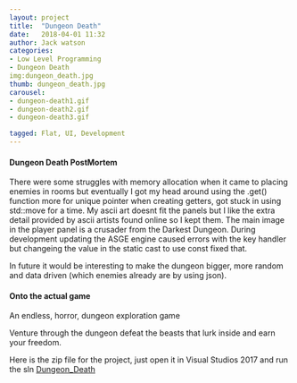 ```yaml
---
layout: project
title:  "Dungeon Death"
date:   2018-04-01 11:32
author: Jack watson
categories:
- Low Level Programming
- Dungeon Death
img:dungeon_death.jpg
thumb: dungeon_death.jpg
carousel:
- dungeon-death1.gif
- dungeon-death2.gif
- dungeon-death3.gif

tagged: Flat, UI, Development
---
```

#### Dungeon Death PostMortem
There were some struggles with memory allocation when it came to placing enemies in rooms but eventually I got my head around using 
the .get() function more for unique pointer when creating getters, got stuck in using std::move for a time. My ascii art doesnt fit the panels
but I like the extra detail provided by ascii artists found online so I kept them. The main image in the player panel is a crusader
from the Darkest Dungeon. During development updating the ASGE engine caused errors with the key handler but changeing the value in the 
static cast to use const fixed that.

In future it would be interesting to make the dungeon bigger,  more random and data driven (which enemies already are by using 
json).

#### Onto the actual game
An endless, horror, dungeon exploration game

Venture through the dungeon defeat the beasts that lurk inside and earn your freedom.

Here is the zip file for the project, just open it in Visual Studios 2017 and run the sln [Dungeon_Death][1]

[1]:{{site.JackW8335.github.io}}/assets/downloads/Dungeon_Death.zip 



